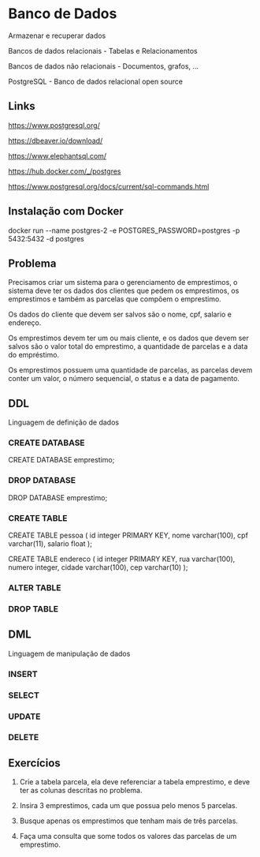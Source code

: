 # Banco de Dados

Armazenar e recuperar dados

Bancos de dados relacionais - Tabelas e Relacionamentos

Bancos de dados não relacionais - Documentos, grafos, ...

PostgreSQL - Banco de dados relacional open source

## Links

https://www.postgresql.org/

https://dbeaver.io/download/

https://www.elephantsql.com/

https://hub.docker.com/_/postgres

https://www.postgresql.org/docs/current/sql-commands.html

## Instalação com Docker

docker run --name postgres-2 -e POSTGRES_PASSWORD=postgres -p 5432:5432 -d postgres

## Problema

Precisamos criar um sistema para o gerenciamento de emprestimos, o sistema deve ter os dados dos clientes que pedem os emprestimos, os emprestimos e também as 
parcelas que compõem o emprestimo.

Os dados do cliente que devem ser salvos são o nome, cpf, salario e endereço.

Os emprestimos devem ter um ou mais cliente, e os dados que devem ser salvos são o valor total do emprestimo, a quantidade de parcelas e a data do empréstimo.

Os emprestimos possuem uma quantidade de parcelas, as parcelas devem conter um valor, o número sequencial, o status e a data de pagamento.

## DDL

Linguagem de definição de dados

### CREATE DATABASE

  CREATE DATABASE emprestimo;

### DROP DATABASE

  DROP DATABASE emprestimo;

### CREATE TABLE

  CREATE TABLE pessoa (
    id integer PRIMARY KEY,
    nome varchar(100),
    cpf varchar(11),
    salario float
  );
  
  CREATE TABLE endereco (
    id integer PRIMARY KEY,
    rua varchar(100),
    numero integer,
    cidade varchar(100),
    cep varchar(10)
  );
  

### ALTER TABLE

### DROP TABLE

## DML

Linguagem de manipulação de dados

### INSERT

### SELECT

### UPDATE

### DELETE

## Exercícios

1) Crie a tabela parcela, ela deve referenciar a tabela emprestimo, e deve ter as colunas descritas no problema.

2) Insira 3 emprestimos, cada um que possua pelo menos 5 parcelas.

3) Busque apenas os emprestimos que tenham mais de três parcelas.

4) Faça uma consulta que some todos os valores das parcelas de um emprestimo.

